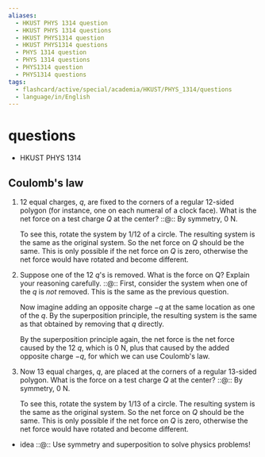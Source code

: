 ```yaml
---
aliases:
  - HKUST PHYS 1314 question
  - HKUST PHYS 1314 questions
  - HKUST PHYS1314 question
  - HKUST PHYS1314 questions
  - PHYS 1314 question
  - PHYS 1314 questions
  - PHYS1314 question
  - PHYS1314 questions
tags:
  - flashcard/active/special/academia/HKUST/PHYS_1314/questions
  - language/in/English
---
```


# questions

- HKUST PHYS 1314

## Coulomb's law

1. 12 equal charges, $q$, are fixed to the corners of a regular 12-sided polygon (for instance, one on each numeral of a clock face). What is the net force on a test charge $Q$ at the center? ::@:: By symmetry, 0&nbsp;N. <p> To see this, rotate the system by 1/12 of a circle. The resulting system is the same as the original system. So the net force on $Q$ should be the same. This is only possible if the net force on $Q$ is zero, otherwise the net force would have rotated and become different. <!--SR:!2025-12-02,229,330!2026-03-04,301,346-->
2. Suppose one of the 12 $q$'s is removed. What is the force on Q? Explain your reasoning carefully. ::@:: First, consider the system when one of the $q$ is _not_ removed. This is the same as the previous question. <p> Now imagine adding an opposite charge $-q$ at the same location as one of the $q$. By the superposition principle, the resulting system is the same as that obtained by removing that $q$ directly. <p> By the superposition principle again, the net force is the net force caused by the 12 $q$, which is 0 N, plus that caused by the added opposite charge $-q$, for which we can use Coulomb's law. <!--SR:!2025-12-31,253,330!2025-05-10,71,326-->
3. Now 13 equal charges, $q$, are placed at the corners of a regular 13-sided polygon. What is the force on a test charge $Q$ at the center? ::@:: By symmetry, 0&nbsp;N. <p> To see this, rotate the system by 1/13 of a circle. The resulting system is the same as the original system. So the net force on $Q$ should be the same. This is only possible if the net force on $Q$ is zero, otherwise the net force would have rotated and become different. <!--SR:!2026-02-09,285,330!2025-05-15,75,326-->

- idea ::@:: Use symmetry and superposition to solve physics problems! <!--SR:!2025-12-19,243,330!2026-02-02,278,330-->
